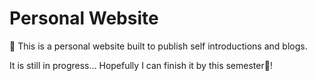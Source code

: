 # Personal Website

🚀 This is a personal website built to publish self introductions and blogs.

It is still in progress... Hopefully I can finish it by this semester🤣!